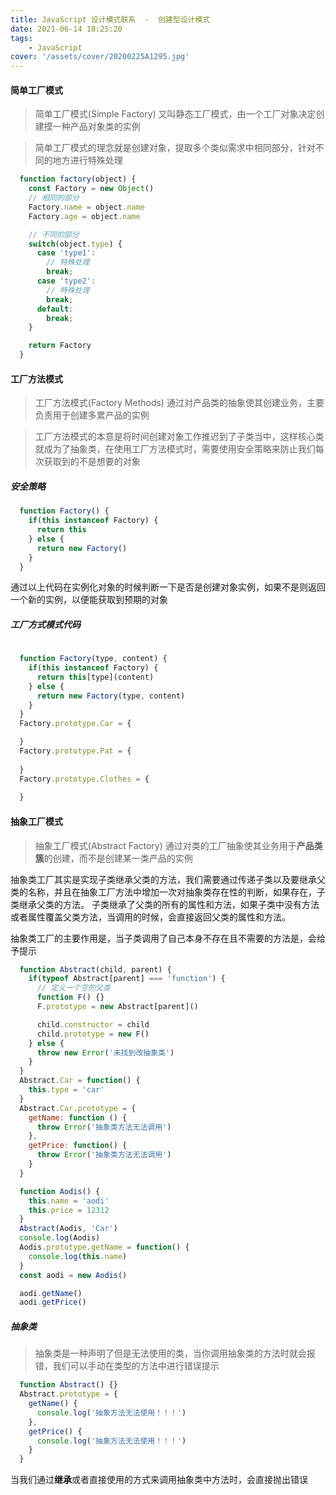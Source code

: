 ```yaml
---
title: JavaScript 设计模式联系  -  创建型设计模式
date: 2021-06-14 18:25:20
tags:
    - JavaScript
cover: '/assets/cover/20200225A1295.jpg'
---
```



#### 简单工厂模式

> 简单工厂模式(Simple Factory) 又叫静态工厂模式，由一个工厂对象决定创建摸一种产品对象类的实例

> 简单工厂模式的理念就是创建对象，提取多个类似需求中相同部分，针对不同的地方进行特殊处理

~~~js
  function factory(object) {
    const Factory = new Object()
    // 相同的部分
    Factory.name = object.name
    Factory.age = object.name

    // 不同的部分
    switch(object.type) {
      case 'type1':
        // 特殊处理
        break;
      case 'type2':
        // 特殊处理
        break;
      default:
        break;
    }

    return Factory
  }
~~~

#### 工厂方法模式

> 工厂方法模式(Factory Methods) 通过对产品类的抽象使其创建业务，主要负责用于创建多累产品的实例

> 工厂方法模式的本意是将时间创建对象工作推迟到了子类当中，这样核心类就成为了抽象类，在使用工厂方法模式时，需要使用安全策略来防止我们每次获取到的不是想要的对象

##### 安全策略

~~~js
  function Factory() {
    if(this instanceof Factory) {
      return this
    } else {
      return new Factory()
    }
  }
~~~

通过以上代码在实例化对象的时候判断一下是否是创建对象实例，如果不是则返回一个新的实例，以便能获取到预期的对象

##### 工厂方式模式代码

~~~js
  
  function Factory(type, content) {
    if(this instanceof Factory) {
      return this[type](content)
    } else {
      return new Factory(type, content)
    }
  }
  Factory.prototype.Car = {

  }
  Factory.prototype.Pat = {
    
  }
  Factory.prototype.Clothes = {
    
  }
~~~

#### 抽象工厂模式

> 抽象工厂模式(Abstract Factory) 通过对类的工厂抽象使其业务用于**产品类簇**的创建，而不是创建某一类产品的实例

抽象类工厂其实是实现子类继承父类的方法，我们需要通过传递子类以及要继承父类的名称，并且在抽象工厂方法中增加一次对抽象类存在性的判断，如果存在，子类继承父类的方法。
子类继承了父类的所有的属性和方法，如果子类中没有方法或者属性覆盖父类方法，当调用的时候，会直接返回父类的属性和方法。

抽象类工厂的主要作用是，当子类调用了自己本身不存在且不需要的方法是，会给予提示

~~~js
  function Abstract(child, parent) {
    if(typeof Abstract[parent] === 'function') {
      // 定义一个空的父类
      function F() {}
      F.prototype = new Abstract[parent]()

      child.constructor = child
      child.prototype = new F()
    } else {
      throw new Error('未找到改抽象类')
    }
  }
  Abstract.Car = function() {
    this.type = 'car'
  }
  Abstract.Car.prototype = {
    getName: function () {
      throw Error('抽象类方法无法调用')
    },
    getPrice: function() {
      throw Error('抽象类方法无法调用')
    }
  }

  function Aodis() {
    this.name = 'aodi'
    this.price = 12312
  }
  Abstract(Aodis, 'Car')
  console.log(Aodis)
  Aodis.prototype.getName = function() {
    console.log(this.name)
  }
  const aodi = new Aodis()

  aodi.getName()
  aodi.getPrice()
~~~

##### 抽象类

> 抽象类是一种声明了但是无法使用的类，当你调用抽象类的方法时就会报错，我们可以手动在类型的方法中进行错误提示

~~~js
  function Abstract() {}
  Abstract.prototype = {
    getName() {
      console.log('抽象方法无法使用！！！')
    },
    getPrice() {
      console.log('抽象方法无法使用！！！')
    }
  }
~~~
当我们通过**继承**或者直接使用的方式来调用抽象类中方法时，会直接抛出错误

